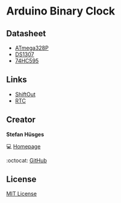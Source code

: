 Arduino Binary Clock
====================

## Datasheet

* [ATmega328P][5] 
* [DS1307][6]
* [74HC595][7]


## Links

* [ShiftOut][3]
* [RTC][4]

## Creator

**Stefan Hüsges**

:computer: [Homepage][1]

:octocat: [GitHub][2]

## License

[MIT License](LICENSE)

[1]: http://www.mpcx.net
[2]: https://github.com/tronsha
[3]: https://www.arduino.cc/en/Tutorial/ShiftOut
[4]: https://learn.adafruit.com/ds1307-real-time-clock-breakout-board-kit/overview
[5]: http://www.atmel.com/Images/Atmel-8271-8-bit-AVR-Microcontroller-ATmega48A-48PA-88A-88PA-168A-168PA-328-328P_datasheet_Summary.pdf
[6]: http://datasheets.maxim-ic.com/en/ds/DS1307.pdf
[7]: http://www.ti.com/lit/ds/symlink/sn74hc595.pdf
